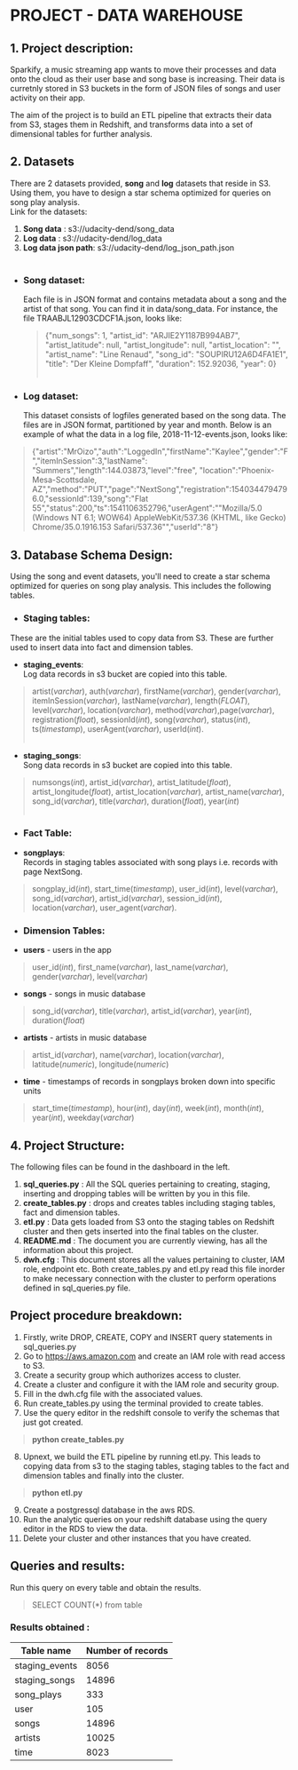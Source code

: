 # PROJECT - DATA WAREHOUSE 

## 1. Project description: 

Sparkify, a music streaming app wants to move their processes and data onto the cloud as their user base and song base is increasing. Their data is curretnly stored in S3 buckets in the form of JSON files of songs and user activity on their app. 

The aim of the project is to build an ETL pipeline that extracts their data from S3, stages them in Redshift, and transforms data into a set of dimensional tables for further analysis.

## 2. Datasets

There are 2 datasets provided, **song** and **log** datasets that reside in S3. Using them, you have to design a star schema optimized for queries on song play analysis.<br>
Link for the datasets: <br>

  1) **Song data**         :  s3://udacity-dend/song_data <br>
  2) **Log data**          :  s3://udacity-dend/log_data<br>
  3) **Log data json path**:  s3://udacity-dend/log_json_path.json<br> <br>
  
* ###  Song dataset: 

    Each file is in JSON format and contains metadata about a song and the artist of that song. You can find it in data/song_data. For instance, the     file TRAABJL12903CDCF1A.json, looks like:<br>
    
    >{"num_songs": 1, "artist_id": "ARJIE2Y1187B994AB7", "artist_latitude": null, "artist_longitude": null, "artist_location": "", "artist_name": "Line Renaud", "song_id": "SOUPIRU12A6D4FA1E1", "title": "Der Kleine Dompfaff", "duration": 152.92036, "year": 0}<br> <br>


* ###  Log dataset:

    This dataset consists of logfiles generated based on the song data. The files are in JSON format, partitioned by year and month. Below is an      example of what the data in a log file, 2018-11-12-events.json, looks like:<br>
    
> {"artist":"MrOizo","auth":"LoggedIn","firstName":"Kaylee","gender":"F","itemInSession":3,"lastName":<br>"Summers","length":144.03873,"level":"free",
    "location":"Phoenix-Mesa-Scottsdale, AZ","method":"PUT","page":"NextSong","registration":1540344794796.0,"sessionId":139,"song":"Flat  55","status":200,"ts":1541106352796,"userAgent":"\"Mozilla\/5.0 (Windows NT 6.1; WOW64) AppleWebKit\/537.36 (KHTML, like Gecko) Chrome\/35.0.1916.153  Safari\/537.36\"","userId":"8"}

## 3.  Database Schema Design:
Using the song and event datasets, you'll need to create a star schema optimized for queries on song play analysis. This includes the following tables.
* ### Staging tables:
These are the initial tables used to copy data from S3. These are further used to insert data into fact and dimension tables.
 * **staging_events**:<br>
  Log data records in s3 bucket are copied into this table.<br>
  >  artist(*varchar*), auth(*varchar*), firstName(*varchar*), gender(*varchar*), itemInSession(*varchar*), lastName(*varchar*), length(*FLOAT*), level(*varchar*), location(*varchar*), method(*varchar*),page(*varchar*), registration(*float*), sessionId(*int*), song(*varchar*), status(*int*),
  ts(*timestamp*), userAgent(*varchar*), userId(*int*).<br><br>
  * **staging_songs**: <br>
  Song data records in s3 bucket are copied into this table.<br>
  > numsongs(*int*), artist_id(*varchar*),  artist_latitude(*float*), artist_longitude(*float*), artist_location(*varchar*), artist_name(*varchar*), song_id(*varchar*), title(*varchar*), duration(*float*), year(*int*)<br><br>
 
* ### Fact Table: 
 * **songplays**:<br>
Records in staging tables associated with song plays i.e. records with page NextSong.<br>
> songplay_id(*int*), start_time(*timestamp*), user_id(*int*), level(*varchar*), song_id(*varchar*), artist_id(*varchar*), session_id(*int*), location(*varchar*), user_agent(*varchar*).
* ### Dimension Tables: 
 * **users** -  users in the app<br>
> user_id(*int*), first_name(*varchar*), last_name(*varchar*), gender(*varchar*), level(*varchar*)<br>
 * **songs** - songs in music database<br>
> song_id(*varchar*), title(*varchar*), artist_id(*varchar*), year(*int*), duration(*float*)<br>
 * **artists** - artists in music database<br>
> artist_id(*varchar*), name(*varchar*), location(*varchar*), latitude(*numeric*), longitude(*numeric*)<br>
 * **time** - timestamps of records in songplays broken down into specific units<br>
> start_time(*timestamp*), hour(*int*), day(*int*), week(*int*), month(*int*), year(*int*), weekday(*varchar*)<br>


## 4. Project Structure:
The following files can be found in the dashboard in the left.
1. **sql_queries.py** : All the SQL queries pertaining to creating, staging, inserting and dropping tables will be written by you in this file.
2. **create_tables.py** : drops and creates tables including staging tables, fact and dimension tables.
3. **etl.py** : Data gets loaded from S3 onto the staging tables on Redshift cluster and then gets inserted into the final tables on the cluster.
4. **README.md** : The document you are currently viewing, has all the information about this project.
5. **dwh.cfg** : This document stores all the values pertaining to cluster, IAM role, endpoint etc. Both  create_tables.py and etl.py read this file inorder to make necessary connection with the cluster to perform operations defined in sql_queries.py file.

## Project procedure breakdown: 
1. Firstly, write DROP, CREATE, COPY and INSERT query statements in sql_queries.py
2. Go to <https://aws.amazon.com> and create an IAM role with read access to S3.
3. Create a security group which authorizes access to cluster.
4. Create a cluster and configure it with the IAM role and security group.
5. Fill in the dwh.cfg file with the associated values.
6. Run create_tables.py using the terminal provided to create tables.
7. Use the query editor in the redshift console to verify the schemas that just got created.
> **python create_tables.py**
8. Upnext, we build the ETL pipeline by running etl.py. This leads to copying data from s3 to the staging tables, staging tables to the fact and dimension tables and finally into the cluster. 
> **python etl.py**
9. Create a postgressql database in the aws RDS.
9. Run the analytic queries on your redshift database using the query editor in the RDS to view the data.
10. Delete your cluster and other instances that you have created.

## Queries and results:

Run this query on every table and obtain the results.

> SELECT COUNT(*) from table

### Results obtained :

**Table name**   | **Number of records**
-------------- | -------------
staging_events | 8056
staging_songs  | 14896
song_plays     | 333 
user           | 105
songs          | 14896
artists        | 10025
time           | 8023








